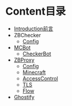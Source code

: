 ﻿# Content目录

* [Introduction前言](README.md)
* ZBChecker
  * [Config](ZBChecker/config.md)
* [MCBot](MCBot/README.md)
  * [CheckerBot](MCBot/CheckerBot.md)
* [ZBProxy](OldZBProxy/README.md)
  * [Config](OldZBProxy/config.md)
  * [Minecraft](OldZBProxy/minecraft.md)
  * [AccessControl](OldZBProxy/access.md)
  * [TLS](OldZBProxy/tls.md)
  * [Flow](OldZBProxy/flow.md)
* [Ghostify](Ghostify/README.md)
